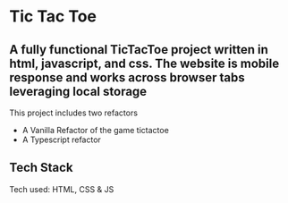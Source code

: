 # Tic Tac Toe

## A fully functional TicTacToe project written in html, javascript, and css. The website is mobile response and works across browser tabs leveraging local storage

This project includes two refactors
* A Vanilla Refactor of the game tictactoe 
* A Typescript refactor


## Tech Stack 
Tech used: HTML, CSS & JS

